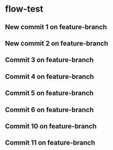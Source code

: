 # flow-test

## New commit 1 on feature-branch
## New commit 2 on feature-branch
## Commit 3 on feature-branch
## Commit 4 on feature-branch
## Commit 5 on feature-branch
## Commit 6 on feature-branch
## Commit 10 on feature-branch
## Commit 11 on feature-branch